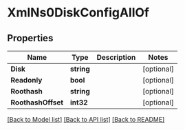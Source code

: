 # XmlNs0DiskConfigAllOf

## Properties

Name | Type | Description | Notes
------------ | ------------- | ------------- | -------------
**Disk** | **string** |  | [optional] 
**Readonly** | **bool** |  | [optional] 
**Roothash** | **string** |  | [optional] 
**RoothashOffset** | **int32** |  | [optional] 

[[Back to Model list]](../README.md#documentation-for-models) [[Back to API list]](../README.md#documentation-for-api-endpoints) [[Back to README]](../README.md)


